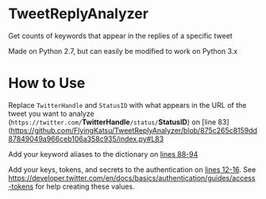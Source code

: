 # TweetReplyAnalyzer
Get counts of keywords that appear in the replies of a specific tweet

Made on Python 2.7, but can easily be modified to work on Python 3.x

# How to Use

Replace `TwitterHandle` and `StatusID` with what appears in the URL of the tweet you want to analyze (`https://twitter.com/`**TwitterHandle**`/status/`**StatusID**) on [line 83](https://github.com/FlyingKatsu/TweetReplyAnalyzer/blob/875c265c8159dd87849049a966ceb106a358c935/index.py#L83


Add your keyword aliases to the dictionary on [lines 88-94](https://github.com/FlyingKatsu/TweetReplyAnalyzer/blob/875c265c8159dd87849049a966ceb106a358c935/index.py#L88-L94)


Add your keys, tokens, and secrets to the authentication on [lines 12-16](https://github.com/FlyingKatsu/TweetReplyAnalyzer/blob/875c265c8159dd87849049a966ceb106a358c935/index.py#L12-L16). See https://developer.twitter.com/en/docs/basics/authentication/guides/access-tokens for help creating these values.
